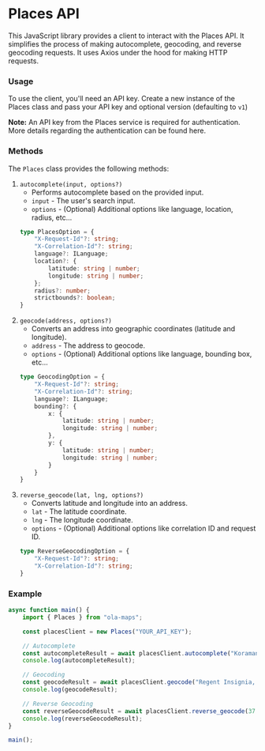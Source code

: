# Places API
This JavaScript library provides a client to interact with the Places API. It simplifies the process of making autocomplete, geocoding, and reverse geocoding requests. It uses Axios under the hood for making HTTP requests.

### Usage
To use the client, you'll need an API key. Create a new instance of the Places class and pass your API key and optional version (defaulting to `v1`)

**Note:** An API key from the Places service is required for authentication. More details regarding the authentication can be found here.

### Methods
The `Places` class provides the following methods:
1. `autocomplete(input, options?)`
    - Performs autocomplete based on the provided input.
    - `input` - The user's search input.
    - `options` - (Optional) Additional options like language, location, radius, etc... <br />
    ```typescript
    type PlacesOption = {
        "X-Request-Id"?: string;
        "X-Correlation-Id"?: string;
        language?: ILanguage;
        location?: {
            latitude: string | number;
            longitude: string | number;
        };
        radius?: number;
        strictbounds?: boolean;
    }    
    ```
2. `geocode(address, options?)` 
    - Converts an address into geographic coordinates (latitude and longitude).
    - `address` - The address to geocode.
    - `options` - (Optional) Additional options like language, bounding box, etc... <br />
    ```typescript
    type GeocodingOption = {
        "X-Request-Id"?: string;
        "X-Correlation-Id"?: string;
        language?: ILanguage;
        bounding?: {
            x: {
                latitude: string | number;
                longitude: string | number;
            },
            y: {
                latitude: string | number;
                longitude: string | number;
            }
        }
    }    
    ```
3. `reverse_geocode(lat, lng, options?)`
    - Converts latitude and longitude into an address.
    - `lat` - The latitude coordinate.
    - `lng` - The longitude coordinate.
    - `options` - (Optional) Additional options like correlation ID and request ID.
    ```typescript
    type ReverseGeocodingOption = {
        "X-Request-Id"?: string;
        "X-Correlation-Id"?: string;
    } 
    ```

### Example
```javascript
async function main() {
    import { Places } from "ola-maps";    

    const placesClient = new Places("YOUR_API_KEY");

    // Autocomplete
    const autocompleteResult = await placesClient.autocomplete("Koramangala");
    console.log(autocompleteResult);

    // Geocoding
    const geocodeResult = await placesClient.geocode("Regent Insignia, 4thBlock, 17th Main, Koramangala");
    console.log(geocodeResult);

    // Reverse Geocoding
    const reverseGeocodeResult = await placesClient.reverse_geocode(37.4221, -122.0841);
    console.log(reverseGeocodeResult);
}

main();
```
